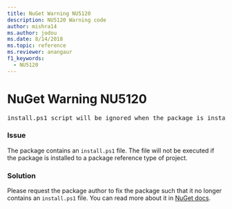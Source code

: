 ```yaml
---
title: NuGet Warning NU5120
description: NU5120 Warning code
author: mishra14
ms.author: jodou
ms.date: 8/14/2018
ms.topic: reference
ms.reviewer: anangaur
f1_keywords: 
  - NU5120
---
```


# NuGet Warning NU5120
<pre>install.ps1 script will be ignored when the package is installed after the migration.</pre>

### Issue

The package contains an `install.ps1` file. The file will not be executed if the package is installed to a package reference type of project.


### Solution

Please request the package author to fix the package such that it no longer contains an `install.ps1` file. You can read more about it in [NuGet docs](../../consume-packages/migrate-packages-config-to-package-reference.md).
